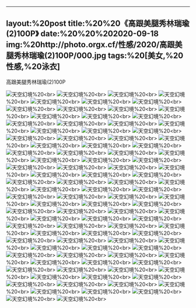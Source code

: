 ﻿---
layout:%20post
title:%20%20《高跟美腿秀林瑞瑜(2)100P》
date:%20%20%202020-09-18
img:%20http://photo.orgx.cf/性感/2020/高跟美腿秀林瑞瑜(2)100P/000.jpg
tags:%20[美女,%20性感,%20泳衣]
---

高跟美腿秀林瑞瑜(2)100P



![天空幻境](http://photo.orgx.cf/性感/2020/高跟美腿秀林瑞瑜(2)100P/001.jpg%20''天空幻境'')%20<br>
![天空幻境](http://photo.orgx.cf/性感/2020/高跟美腿秀林瑞瑜(2)100P/002.jpg%20''天空幻境'')%20<br>
![天空幻境](http://photo.orgx.cf/性感/2020/高跟美腿秀林瑞瑜(2)100P/003.jpg%20''天空幻境'')%20<br>
![天空幻境](http://photo.orgx.cf/性感/2020/高跟美腿秀林瑞瑜(2)100P/004.jpg%20''天空幻境'')%20<br>
![天空幻境](http://photo.orgx.cf/性感/2020/高跟美腿秀林瑞瑜(2)100P/005.jpg%20''天空幻境'')%20<br>
![天空幻境](http://photo.orgx.cf/性感/2020/高跟美腿秀林瑞瑜(2)100P/006.jpg%20''天空幻境'')%20<br>
![天空幻境](http://photo.orgx.cf/性感/2020/高跟美腿秀林瑞瑜(2)100P/007.jpg%20''天空幻境'')%20<br>
![天空幻境](http://photo.orgx.cf/性感/2020/高跟美腿秀林瑞瑜(2)100P/008.jpg%20''天空幻境'')%20<br>
![天空幻境](http://photo.orgx.cf/性感/2020/高跟美腿秀林瑞瑜(2)100P/009.jpg%20''天空幻境'')%20<br>
![天空幻境](http://photo.orgx.cf/性感/2020/高跟美腿秀林瑞瑜(2)100P/010.jpg%20''天空幻境'')%20<br>
![天空幻境](http://photo.orgx.cf/性感/2020/高跟美腿秀林瑞瑜(2)100P/011.jpg%20''天空幻境'')%20<br>
![天空幻境](http://photo.orgx.cf/性感/2020/高跟美腿秀林瑞瑜(2)100P/012.jpg%20''天空幻境'')%20<br>
![天空幻境](http://photo.orgx.cf/性感/2020/高跟美腿秀林瑞瑜(2)100P/013.jpg%20''天空幻境'')%20<br>
![天空幻境](http://photo.orgx.cf/性感/2020/高跟美腿秀林瑞瑜(2)100P/014.jpg%20''天空幻境'')%20<br>
![天空幻境](http://photo.orgx.cf/性感/2020/高跟美腿秀林瑞瑜(2)100P/015.jpg%20''天空幻境'')%20<br>
![天空幻境](http://photo.orgx.cf/性感/2020/高跟美腿秀林瑞瑜(2)100P/016.jpg%20''天空幻境'')%20<br>
![天空幻境](http://photo.orgx.cf/性感/2020/高跟美腿秀林瑞瑜(2)100P/017.jpg%20''天空幻境'')%20<br>
![天空幻境](http://photo.orgx.cf/性感/2020/高跟美腿秀林瑞瑜(2)100P/018.jpg%20''天空幻境'')%20<br>
![天空幻境](http://photo.orgx.cf/性感/2020/高跟美腿秀林瑞瑜(2)100P/019.jpg%20''天空幻境'')%20<br>
![天空幻境](http://photo.orgx.cf/性感/2020/高跟美腿秀林瑞瑜(2)100P/020.jpg%20''天空幻境'')%20<br>
![天空幻境](http://photo.orgx.cf/性感/2020/高跟美腿秀林瑞瑜(2)100P/021.jpg%20''天空幻境'')%20<br>
![天空幻境](http://photo.orgx.cf/性感/2020/高跟美腿秀林瑞瑜(2)100P/022.jpg%20''天空幻境'')%20<br>
![天空幻境](http://photo.orgx.cf/性感/2020/高跟美腿秀林瑞瑜(2)100P/023.jpg%20''天空幻境'')%20<br>
![天空幻境](http://photo.orgx.cf/性感/2020/高跟美腿秀林瑞瑜(2)100P/024.jpg%20''天空幻境'')%20<br>
![天空幻境](http://photo.orgx.cf/性感/2020/高跟美腿秀林瑞瑜(2)100P/025.jpg%20''天空幻境'')%20<br>
![天空幻境](http://photo.orgx.cf/性感/2020/高跟美腿秀林瑞瑜(2)100P/026.jpg%20''天空幻境'')%20<br>
![天空幻境](http://photo.orgx.cf/性感/2020/高跟美腿秀林瑞瑜(2)100P/027.jpg%20''天空幻境'')%20<br>
![天空幻境](http://photo.orgx.cf/性感/2020/高跟美腿秀林瑞瑜(2)100P/028.jpg%20''天空幻境'')%20<br>
![天空幻境](http://photo.orgx.cf/性感/2020/高跟美腿秀林瑞瑜(2)100P/029.jpg%20''天空幻境'')%20<br>
![天空幻境](http://photo.orgx.cf/性感/2020/高跟美腿秀林瑞瑜(2)100P/030.jpg%20''天空幻境'')%20<br>
![天空幻境](http://photo.orgx.cf/性感/2020/高跟美腿秀林瑞瑜(2)100P/031.jpg%20''天空幻境'')%20<br>
![天空幻境](http://photo.orgx.cf/性感/2020/高跟美腿秀林瑞瑜(2)100P/032.jpg%20''天空幻境'')%20<br>
![天空幻境](http://photo.orgx.cf/性感/2020/高跟美腿秀林瑞瑜(2)100P/033.jpg%20''天空幻境'')%20<br>
![天空幻境](http://photo.orgx.cf/性感/2020/高跟美腿秀林瑞瑜(2)100P/034.jpg%20''天空幻境'')%20<br>
![天空幻境](http://photo.orgx.cf/性感/2020/高跟美腿秀林瑞瑜(2)100P/035.jpg%20''天空幻境'')%20<br>
![天空幻境](http://photo.orgx.cf/性感/2020/高跟美腿秀林瑞瑜(2)100P/036.jpg%20''天空幻境'')%20<br>
![天空幻境](http://photo.orgx.cf/性感/2020/高跟美腿秀林瑞瑜(2)100P/037.jpg%20''天空幻境'')%20<br>
![天空幻境](http://photo.orgx.cf/性感/2020/高跟美腿秀林瑞瑜(2)100P/038.jpg%20''天空幻境'')%20<br>
![天空幻境](http://photo.orgx.cf/性感/2020/高跟美腿秀林瑞瑜(2)100P/039.jpg%20''天空幻境'')%20<br>
![天空幻境](http://photo.orgx.cf/性感/2020/高跟美腿秀林瑞瑜(2)100P/040.jpg%20''天空幻境'')%20<br>
![天空幻境](http://photo.orgx.cf/性感/2020/高跟美腿秀林瑞瑜(2)100P/041.jpg%20''天空幻境'')%20<br>
![天空幻境](http://photo.orgx.cf/性感/2020/高跟美腿秀林瑞瑜(2)100P/042.jpg%20''天空幻境'')%20<br>
![天空幻境](http://photo.orgx.cf/性感/2020/高跟美腿秀林瑞瑜(2)100P/043.jpg%20''天空幻境'')%20<br>
![天空幻境](http://photo.orgx.cf/性感/2020/高跟美腿秀林瑞瑜(2)100P/044.jpg%20''天空幻境'')%20<br>
![天空幻境](http://photo.orgx.cf/性感/2020/高跟美腿秀林瑞瑜(2)100P/045.jpg%20''天空幻境'')%20<br>
![天空幻境](http://photo.orgx.cf/性感/2020/高跟美腿秀林瑞瑜(2)100P/046.jpg%20''天空幻境'')%20<br>
![天空幻境](http://photo.orgx.cf/性感/2020/高跟美腿秀林瑞瑜(2)100P/047.jpg%20''天空幻境'')%20<br>
![天空幻境](http://photo.orgx.cf/性感/2020/高跟美腿秀林瑞瑜(2)100P/048.jpg%20''天空幻境'')%20<br>
![天空幻境](http://photo.orgx.cf/性感/2020/高跟美腿秀林瑞瑜(2)100P/049.jpg%20''天空幻境'')%20<br>
![天空幻境](http://photo.orgx.cf/性感/2020/高跟美腿秀林瑞瑜(2)100P/050.jpg%20''天空幻境'')%20<br>
![天空幻境](http://photo.orgx.cf/性感/2020/高跟美腿秀林瑞瑜(2)100P/051.jpg%20''天空幻境'')%20<br>
![天空幻境](http://photo.orgx.cf/性感/2020/高跟美腿秀林瑞瑜(2)100P/052.jpg%20''天空幻境'')%20<br>
![天空幻境](http://photo.orgx.cf/性感/2020/高跟美腿秀林瑞瑜(2)100P/053.jpg%20''天空幻境'')%20<br>
![天空幻境](http://photo.orgx.cf/性感/2020/高跟美腿秀林瑞瑜(2)100P/054.jpg%20''天空幻境'')%20<br>
![天空幻境](http://photo.orgx.cf/性感/2020/高跟美腿秀林瑞瑜(2)100P/055.jpg%20''天空幻境'')%20<br>
![天空幻境](http://photo.orgx.cf/性感/2020/高跟美腿秀林瑞瑜(2)100P/056.jpg%20''天空幻境'')%20<br>
![天空幻境](http://photo.orgx.cf/性感/2020/高跟美腿秀林瑞瑜(2)100P/057.jpg%20''天空幻境'')%20<br>
![天空幻境](http://photo.orgx.cf/性感/2020/高跟美腿秀林瑞瑜(2)100P/058.jpg%20''天空幻境'')%20<br>
![天空幻境](http://photo.orgx.cf/性感/2020/高跟美腿秀林瑞瑜(2)100P/059.jpg%20''天空幻境'')%20<br>
![天空幻境](http://photo.orgx.cf/性感/2020/高跟美腿秀林瑞瑜(2)100P/060.jpg%20''天空幻境'')%20<br>
![天空幻境](http://photo.orgx.cf/性感/2020/高跟美腿秀林瑞瑜(2)100P/061.jpg%20''天空幻境'')%20<br>
![天空幻境](http://photo.orgx.cf/性感/2020/高跟美腿秀林瑞瑜(2)100P/062.jpg%20''天空幻境'')%20<br>
![天空幻境](http://photo.orgx.cf/性感/2020/高跟美腿秀林瑞瑜(2)100P/063.jpg%20''天空幻境'')%20<br>
![天空幻境](http://photo.orgx.cf/性感/2020/高跟美腿秀林瑞瑜(2)100P/064.jpg%20''天空幻境'')%20<br>
![天空幻境](http://photo.orgx.cf/性感/2020/高跟美腿秀林瑞瑜(2)100P/065.jpg%20''天空幻境'')%20<br>
![天空幻境](http://photo.orgx.cf/性感/2020/高跟美腿秀林瑞瑜(2)100P/066.jpg%20''天空幻境'')%20<br>
![天空幻境](http://photo.orgx.cf/性感/2020/高跟美腿秀林瑞瑜(2)100P/067.jpg%20''天空幻境'')%20<br>
![天空幻境](http://photo.orgx.cf/性感/2020/高跟美腿秀林瑞瑜(2)100P/068.jpg%20''天空幻境'')%20<br>
![天空幻境](http://photo.orgx.cf/性感/2020/高跟美腿秀林瑞瑜(2)100P/069.jpg%20''天空幻境'')%20<br>
![天空幻境](http://photo.orgx.cf/性感/2020/高跟美腿秀林瑞瑜(2)100P/070.jpg%20''天空幻境'')%20<br>
![天空幻境](http://photo.orgx.cf/性感/2020/高跟美腿秀林瑞瑜(2)100P/071.jpg%20''天空幻境'')%20<br>
![天空幻境](http://photo.orgx.cf/性感/2020/高跟美腿秀林瑞瑜(2)100P/072.jpg%20''天空幻境'')%20<br>
![天空幻境](http://photo.orgx.cf/性感/2020/高跟美腿秀林瑞瑜(2)100P/073.jpg%20''天空幻境'')%20<br>
![天空幻境](http://photo.orgx.cf/性感/2020/高跟美腿秀林瑞瑜(2)100P/074.jpg%20''天空幻境'')%20<br>
![天空幻境](http://photo.orgx.cf/性感/2020/高跟美腿秀林瑞瑜(2)100P/075.jpg%20''天空幻境'')%20<br>
![天空幻境](http://photo.orgx.cf/性感/2020/高跟美腿秀林瑞瑜(2)100P/076.jpg%20''天空幻境'')%20<br>
![天空幻境](http://photo.orgx.cf/性感/2020/高跟美腿秀林瑞瑜(2)100P/077.jpg%20''天空幻境'')%20<br>
![天空幻境](http://photo.orgx.cf/性感/2020/高跟美腿秀林瑞瑜(2)100P/078.jpg%20''天空幻境'')%20<br>
![天空幻境](http://photo.orgx.cf/性感/2020/高跟美腿秀林瑞瑜(2)100P/079.jpg%20''天空幻境'')%20<br>
![天空幻境](http://photo.orgx.cf/性感/2020/高跟美腿秀林瑞瑜(2)100P/080.jpg%20''天空幻境'')%20<br>
![天空幻境](http://photo.orgx.cf/性感/2020/高跟美腿秀林瑞瑜(2)100P/081.jpg%20''天空幻境'')%20<br>
![天空幻境](http://photo.orgx.cf/性感/2020/高跟美腿秀林瑞瑜(2)100P/082.jpg%20''天空幻境'')%20<br>
![天空幻境](http://photo.orgx.cf/性感/2020/高跟美腿秀林瑞瑜(2)100P/083.jpg%20''天空幻境'')%20<br>
![天空幻境](http://photo.orgx.cf/性感/2020/高跟美腿秀林瑞瑜(2)100P/084.jpg%20''天空幻境'')%20<br>
![天空幻境](http://photo.orgx.cf/性感/2020/高跟美腿秀林瑞瑜(2)100P/085.jpg%20''天空幻境'')%20<br>
![天空幻境](http://photo.orgx.cf/性感/2020/高跟美腿秀林瑞瑜(2)100P/086.jpg%20''天空幻境'')%20<br>
![天空幻境](http://photo.orgx.cf/性感/2020/高跟美腿秀林瑞瑜(2)100P/087.jpg%20''天空幻境'')%20<br>
![天空幻境](http://photo.orgx.cf/性感/2020/高跟美腿秀林瑞瑜(2)100P/088.jpg%20''天空幻境'')%20<br>
![天空幻境](http://photo.orgx.cf/性感/2020/高跟美腿秀林瑞瑜(2)100P/089.jpg%20''天空幻境'')%20<br>
![天空幻境](http://photo.orgx.cf/性感/2020/高跟美腿秀林瑞瑜(2)100P/090.jpg%20''天空幻境'')%20<br>
![天空幻境](http://photo.orgx.cf/性感/2020/高跟美腿秀林瑞瑜(2)100P/091.jpg%20''天空幻境'')%20<br>
![天空幻境](http://photo.orgx.cf/性感/2020/高跟美腿秀林瑞瑜(2)100P/092.jpg%20''天空幻境'')%20<br>
![天空幻境](http://photo.orgx.cf/性感/2020/高跟美腿秀林瑞瑜(2)100P/093.jpg%20''天空幻境'')%20<br>
![天空幻境](http://photo.orgx.cf/性感/2020/高跟美腿秀林瑞瑜(2)100P/094.jpg%20''天空幻境'')%20<br>
![天空幻境](http://photo.orgx.cf/性感/2020/高跟美腿秀林瑞瑜(2)100P/095.jpg%20''天空幻境'')%20<br>
![天空幻境](http://photo.orgx.cf/性感/2020/高跟美腿秀林瑞瑜(2)100P/096.jpg%20''天空幻境'')%20<br>
![天空幻境](http://photo.orgx.cf/性感/2020/高跟美腿秀林瑞瑜(2)100P/097.jpg%20''天空幻境'')%20<br>
![天空幻境](http://photo.orgx.cf/性感/2020/高跟美腿秀林瑞瑜(2)100P/098.jpg%20''天空幻境'')%20<br>
![天空幻境](http://photo.orgx.cf/性感/2020/高跟美腿秀林瑞瑜(2)100P/099.jpg%20''天空幻境'')%20<br>
![天空幻境](http://photo.orgx.cf/性感/2020/高跟美腿秀林瑞瑜(2)100P/100.jpg%20''天空幻境'')%20<br>